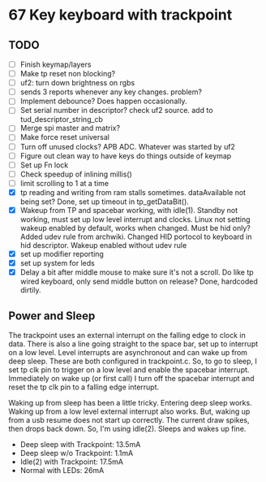 # 67 Key keyboard with trackpoint

## TODO

- [ ] Finish keymap/layers
- [ ] Make tp reset non blocking?
- [ ] uf2: turn down brightness on rgbs
- [ ] sends 3 reports whenever any key changes. problem?
- [ ] Implement debounce? Does happen occasionally.
- [ ] Set serial number in descriptor? check uf2 source. add to
tud\_descriptor\_string\_cb
- [ ] Merge spi master and matrix?
- [ ] Make force reset universal
- [ ] Turn off unused clocks? APB ADC. Whatever was started by uf2
- [ ] Figure out clean way to have keys do things outside of keymap
- [ ] Set up Fn lock
- [ ] Check speedup of inlining millis()
- [ ] limit scrolling to 1 at a time
- [x] tp reading and writing from ram stalls sometimes. dataAvailable not being
set? Done, set up timeout in tp\_getDataBit().
- [x] Wakeup from TP and spacebar working, with idle(1). Standby not working, must
set up low level interrupt and clocks. Linux not setting wakeup enabled by
default, works when changed. Must be hid only? Added udev rule from archwiki.
Changed HID portocol to keyboard in hid descriptor. Wakeup enabled without udev
rule
- [x] set up modifier reporting
- [x] set up system for leds
- [x] Delay a bit after middle mouse to make sure it's not a scroll. Do like tp
wired keyboard, only send middle button on release? Done, hardcoded dirtily.

## Power and Sleep

The trackpoint uses an external interrupt on the falling edge to clock in data.
There is also a line going straight to the space bar, set up to interrupt on a
low level. Level interrupts are asynchronout and can wake up from deep sleep.
These are both configured in trackpoint.c. So, to go to sleep, I set tp clk pin
to trigger on a low level and enable the spacebar interrupt. Immediately on wake
up (or first call) I turn off the spacebar interrupt and reset the tp clk pin to
a falling edge interrupt.

Waking up from sleep has been a little tricky. Entering deep sleep works. Waking
up from a low level external interrupt also works. But, waking up from a usb
resume does not start up correctly. The current draw spikes, then drops back
down. So, I'm using idle(2). Sleeps and wakes up fine.

- Deep sleep with Trackpoint:	13.5mA
- Deep sleep w/o Trackpoint:	1.1mA
- Idle(2) with Trackpoint:		17.5mA
- Normal with LEDs:				26mA
